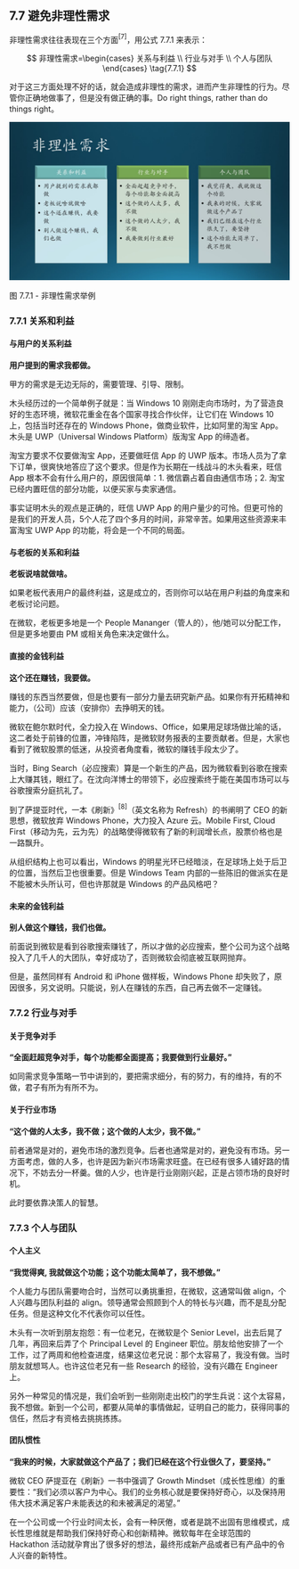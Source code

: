 ## 7.7 避免非理性需求

非理性需求往往表现在三个方面$^{[7]}$，用公式 7.7.1 来表示：

$$
非理性需求=\begin{cases}
关系与利益 \\
行业与对手 \\
个人与团队
\end{cases} \tag{7.7.1}
$$


对于这三方面处理不好的话，就会造成非理性的需求，进而产生非理性的行为。尽管你正确地做事了，但是没有做正确的事。Do right things, rather than do things right。 


<img src="img/Slide27.JPG"/>

图 7.7.1 - 非理性需求举例


### 7.7.1 关系和利益

#### 与用户的关系利益

**用户提到的需求我都做。**
  
甲方的需求是无边无际的，需要管理、引导、限制。
  
木头经历过的一个简单例子就是：当 Windows 10 刚刚走向市场时，为了营造良好的生态环境，微软花重金在各个国家寻找合作伙伴，让它们在 Windows 10 上，包括当时还存在的 Windows Phone，做商业软件，比如阿里的淘宝 App。木头是 UWP（Universal Windows Platform）版淘宝 App 的缔造者。

淘宝方要求不仅要做淘宝 App，还要做旺信 App 的 UWP 版本。市场人员为了拿下订单，很爽快地答应了这个要求。但是作为长期在一线战斗的木头看来，旺信 App 根本不会有什么用户的，原因很简单：1. 微信霸占着自由通信市场；2. 淘宝已经内置旺信的部分功能，以便买家与卖家通信。

事实证明木头的观点是正确的，旺信 UWP App 的用户量少的可怜。但更可怜的是我们的开发人员，5个人花了四个多月的时间，非常辛苦。如果用这些资源来丰富淘宝 UWP App 的功能，将会是一个不同的局面。

#### 与老板的关系和利益

**老板说啥就做啥。**
  
如果老板代表用户的最终利益，这是成立的，否则你可以站在用户利益的角度来和老板讨论问题。

在微软，老板更多地是一个 People Mananger（管人的），他/她可以分配工作，但是更多地要由 PM 或相关角色来决定做什么。

#### 直接的金钱利益

**这个还在赚钱，我要做。**
  
赚钱的东西当然要做，但是也要有一部分力量去研究新产品。如果你有开拓精神和能力，（公司）应该（安排你）去挣明天的钱。

微软在鲍尔默时代，全力投入在 Windows、Office，如果用足球场做比喻的话，这二者处于前锋的位置，冲锋陷阵，是微软财务报表的主要贡献者。但是，大家也看到了微软股票的低迷，从投资者角度看，微软的赚钱手段太少了。

当时，Bing Search（必应搜索）算是一个新生的产品，因为微软看到谷歌在搜索上大赚其钱，眼红了。在沈向洋博士的带领下，必应搜索终于能在美国市场可以与谷歌搜索分庭抗礼了。

到了萨提亚时代，一本《刷新》$^{[8]}$（英文名称为 Refresh）的书阐明了 CEO 的新思想，微软放弃 Windows Phone，大力投入 Azure 云。Mobile First, Cloud First（移动为先，云为先）的战略使得微软有了新的利润增长点，股票价格也是一路飘升。

从组织结构上也可以看出，Windows 的明星光环已经暗淡，在足球场上处于后卫的位置，当然后卫也很重要。但是 Windows Team 内部的一些陈旧的做派实在是不能被木头所认可，但也许那就是 Windows 的产品风格吧？

#### 未来的金钱利益

**别人做这个赚钱，我们也做。**
  
前面说到微软是看到谷歌搜索赚钱了，所以才做的必应搜索，整个公司为这个战略投入了几千人的大团队，幸好成功了，否则微软会彻底被互联网抛弃。

但是，虽然同样有 Android 和 iPhone 做样板，Windows Phone 却失败了，原因很多，另文说明。只能说，别人在赚钱的东西，自己再去做不一定赚钱。

### 7.7.2 行业与对手

#### 关于竞争对手

**“全面赶超竞争对手，每个功能都全面提高；我要做到行业最好。”**
  
如同需求竞争策略一节中讲到的，要把需求细分，有的努力，有的维持，有的不做，君子有所为有所不为。

#### 关于行业市场

**“这个做的人太多，我不做；这个做的人太少，我不做。”**
  
前者通常是对的，避免市场的激烈竞争。后者也通常是对的，避免没有市场。另一方面考虑，做的人多，也许是因为新兴市场需求旺盛。在已经有很多人铺好路的情况下，不妨去分一杯羹。做的人少，也许是行业刚刚兴起，正是占领市场的良好时机。

此时要依靠决策人的智慧。

### 7.7.3 个人与团队

#### 个人主义

**“我觉得爽, 我就做这个功能；这个功能太简单了，我不想做。”**
  
个人能力与团队需要吻合时，当然可以勇挑重担，在微软，这通常叫做 align，个人兴趣与团队利益的 align。领导通常会照顾到个人的特长与兴趣，而不是乱分配任务。但是这种文化不代表你可以任性。

木头有一次听到朋友抱怨：有一位老兄，在微软是个 Senior Level，出去后晃了几年，再回来后弄了个 Principal Level 的 Engineer 职位。朋友给他安排了一个工作，过了两周和他检查进度，结果这位老兄说：那个太容易了，我没有做。当时朋友就想骂人。也许这位老兄有一些 Research 的经验，没有兴趣在 Engineer 上。

另外一种常见的情况是，我们会听到一些刚刚走出校门的学生兵说：这个太容易，我不想做。新到一个公司，都要从简单的事情做起，证明自己的能力，获得同事的信任，然后才有资格去挑挑拣拣。

#### 团队惯性

**“我来的时候，大家就做这个产品了；我们已经在这个行业很久了，要坚持。”**
 
微软 CEO 萨提亚在《刷新》一书中强调了 Growth Mindset（成长性思维）的重要性：“我们必须以客户为中心。我们的业务核心就是要保持好奇心，以及保持用伟大技术满足客户未能表达的和未被满足的渴望。”

在一个公司或一个行业时间太长，会有一种厌倦，或者是跳不出固有思维模式，成长性思维就是帮助我们保持好奇心和创新精神。微软每年在全球范围的 Hackathon 活动就孕育出了很多好的想法，最终形成新产品或者已有产品中的令人兴奋的新特性。

